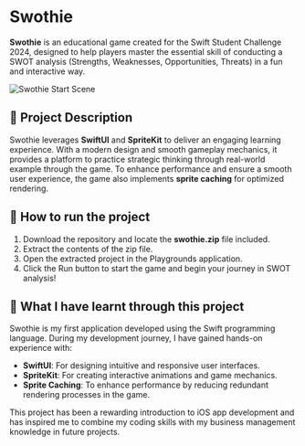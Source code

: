 # Swothie
**Swothie** is an educational game created for the Swift Student Challenge 2024, designed to help players master the essential skill of conducting a SWOT analysis (Strengths, Weaknesses, Opportunities, Threats) in a fun and interactive way.

![Swothie Start Scene](https://github.com/user-attachments/assets/9680ec04-a96c-4501-b385-b0083cbd57f7)

## 📖 Project Description
Swothie leverages **SwiftUI** and **SpriteKit** to deliver an engaging learning experience. With a modern design and smooth gameplay mechanics, it provides a platform to practice strategic thinking through real-world example through the game.
To enhance performance and ensure a smooth user experience, the game also implements **sprite caching** for optimized rendering.

## 🚀 How to run the project
1. Download the repository and locate the **swothie.zip** file included.
2. Extract the contents of the zip file.
3. Open the extracted project in the Playgrounds application.
4. Click the Run button to start the game and begin your journey in SWOT analysis!


## 🌟 What I have learnt through this project
Swothie is my first application developed using the Swift programming language. During my development journey, I have gained hands-on experience with:

* **SwiftUI**: For designing intuitive and responsive user interfaces.
* **SpriteKit**: For creating interactive animations and game mechanics.
* **Sprite Caching**: To enhance performance by reducing redundant rendering processes in the game.

This project has been a rewarding introduction to iOS app development and has inspired me to combine my coding skills with my business management knowledge in future projects.
